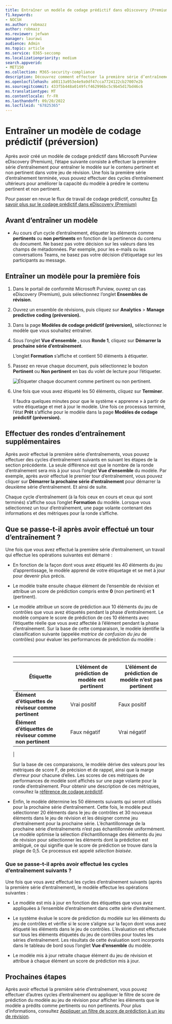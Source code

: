 ```yaml
---
title: Entraîner un modèle de codage prédictif dans eDiscovery (Premium)
f1.keywords:
- NOCSH
ms.author: robmazz
author: robmazz
ms.reviewer: jefwan
manager: laurawi
audience: Admin
ms.topic: article
ms.service: O365-seccomp
ms.localizationpriority: medium
search.appverid:
- MET150
ms.collection: M365-security-compliance
description: Découvrez comment effectuer la première série d’entraînement pour le codage prédictif.
ms.openlocfilehash: a08113a953e4e9a9df47cca7724122cb27007e2b
ms.sourcegitcommit: 433f5b448a0149fcf462996bc5c9b45d17bd46c6
ms.translationtype: MT
ms.contentlocale: fr-FR
ms.lasthandoff: 09/20/2022
ms.locfileid: "67825365"
---
```

# <a name="train-a-predictive-coding-model-preview"></a>Entraîner un modèle de codage prédictif (préversion)

Après avoir créé un modèle de codage prédictif dans Microsoft Purview eDiscovery (Premium), l’étape suivante consiste à effectuer la première série d’entraînement pour entraîner le modèle sur le contenu pertinent et non pertinent dans votre jeu de révision. Une fois la première série d’entraînement terminée, vous pouvez effectuer des cycles d’entraînement ultérieurs pour améliorer la capacité du modèle à prédire le contenu pertinent et non pertinent.

Pour passer en revue le flux de travail de codage prédictif, consultez [En savoir plus sur le codage prédictif dans eDiscovery (Premium)](predictive-coding-overview.md#the-predictive-coding-workflow)

## <a name="before-you-train-a-model"></a>Avant d’entraîner un modèle

- Au cours d’un cycle d’entraînement, étiqueter les éléments comme **pertinents** ou **non pertinents** en fonction de la pertinence du contenu du document. Ne basez pas votre décision sur les valeurs dans les champs de métadonnées. Par exemple, pour les e-mails ou les conversations Teams, ne basez pas votre décision d’étiquetage sur les participants au message.

## <a name="train-a-model-for-the-first-time"></a>Entraîner un modèle pour la première fois

1. Dans le portail de conformité Microsoft Purview, ouvrez un cas eDiscovery (Premium), puis sélectionnez l’onglet **Ensembles de révision**.

2. Ouvrez un ensemble de révisions, puis cliquez sur **Analytics** > **Manage predictive coding (préversion).**

3. Dans la page **Modèles de codage prédictif (préversion),** sélectionnez le modèle que vous souhaitez entraîner.

4. Sous l’onglet **Vue d’ensemble** , sous **Ronde 1**, cliquez sur **Démarrer la prochaine série d’entraînement**.

   L’onglet **Formation** s’affiche et contient 50 éléments à étiqueter.

5. Passez en revue chaque document, puis sélectionnez le bouton **Pertinent** ou **Non pertinent** en bas du volet de lecture pour l’étiqueter.

   ![Étiqueter chaque document comme pertinent ou non pertinent.](..\media\TrainModel1.png)

6. Une fois que vous avez étiqueté les 50 éléments, cliquez sur **Terminer**.

    Il faudra quelques minutes pour que le système « apprenne » à partir de votre étiquetage et met à jour le modèle. Une fois ce processus terminé, l’état **Prêt** s’affiche pour le modèle dans la page **Modèles de codage prédictif (préversion).**

## <a name="perform-additional-training-rounds"></a>Effectuer des rondes d’entraînement supplémentaires

Après avoir effectué la première série d’entraînements, vous pouvez effectuer des cycles d’entraînement suivants en suivant les étapes de la section précédente. La seule différence est que le nombre de la ronde d’entraînement sera mis à jour sous l’onglet **Vue d’ensemble** du modèle. Par exemple, après avoir effectué le premier tour d’entraînement, vous pouvez cliquer sur **Démarrer la prochaine série d’entraînement** pour démarrer la deuxième série d’entraînement. Et ainsi de suite.

Chaque cycle d’entraînement (à la fois ceux en cours et ceux qui sont terminés) s’affiche sous l’onglet **Formation** du modèle. Lorsque vous sélectionnez un tour d’entraînement, une page volante contenant des informations et des métriques pour la ronde s’affiche.

## <a name="what-happens-after-you-perform-a-training-round"></a>Que se passe-t-il après avoir effectué un tour d’entraînement ?

Une fois que vous avez effectué la première série d’entraînement, un travail qui effectue les opérations suivantes est démarré :

- En fonction de la façon dont vous avez étiqueté les 40 éléments du jeu d’apprentissage, le modèle apprend de votre étiquetage et se met à jour pour devenir plus précis.

- Le modèle traite ensuite chaque élément de l’ensemble de révision et attribue un score de prédiction compris entre **0** (non pertinent) et **1** (pertinent).

- Le modèle attribue un score de prédiction aux 10 éléments du jeu de contrôles que vous avez étiquetés pendant la phase d’entraînement. Le modèle compare le score de prédiction de ces 10 éléments avec l’étiquette réelle que vous avez affectée à l’élément pendant la phase d’entraînement. Sur la base de cette comparaison, le modèle identifie la classification suivante (appelée *matrice de confusion du jeu* de contrôles) pour évaluer les performances de prédiction du modèle :

  <br>

  ****

  |Étiquette|L’élément de prédiction de modèle est pertinent|L’élément de prédiction de modèle n’est pas pertinent|
  |---|---|---|
  |**Élément d’étiquettes de réviseur comme pertinent**|Vrai positif|Faux positif|
  |**Élément d’étiquettes de réviseur comme non pertinent**|Faux négatif|Vrai négatif|
  |

  Sur la base de ces comparaisons, le modèle dérive des valeurs pour les métriques de score F, de précision et de rappel, ainsi que la marge d’erreur pour chacune d’elles. Les scores de ces métriques de performances de modèle sont affichés sur une page volante pour la ronde d’entraînement. Pour obtenir une description de ces métriques, consultez la [référence de codage prédictif](predictive-coding-reference.md).

- Enfin, le modèle détermine les 50 éléments suivants qui seront utilisés pour la prochaine série d’entraînement. Cette fois, le modèle peut sélectionner 20 éléments dans le jeu de contrôles et 30 nouveaux éléments dans le jeu de révision et les désigner comme jeu d’entraînement pour la prochaine série. L’échantillonnage de la prochaine série d’entraînements n’est pas échantillonnée uniformément. Le modèle optimise la sélection d’échantillonnage des éléments du jeu de révision pour sélectionner les éléments dont la prédiction est ambiguë, ce qui signifie que le score de prédiction se trouve dans la plage de 0,5. Ce processus est appelé *sélection biaisée*.

### <a name="what-happens-after-you-perform-subsequent-training-rounds"></a>Que se passe-t-il après avoir effectué les cycles d’entraînement suivants ?

Une fois que vous avez effectué les cycles d’entraînement suivants (après la première série d’entraînement), le modèle effectue les opérations suivantes :

- Le modèle est mis à jour en fonction des étiquettes que vous avez appliquées à l’ensemble d’entraînement dans cette série d’entraînement.

- Le système évalue le score de prédiction du modèle sur les éléments du jeu de contrôles et vérifie si le score s’aligne sur la façon dont vous avez étiqueté les éléments dans le jeu de contrôles. L’évaluation est effectuée sur tous les éléments étiquetés du jeu de contrôles pour toutes les séries d’entraînement. Les résultats de cette évaluation sont incorporés dans le tableau de bord sous l’onglet **Vue d’ensemble** du modèle.

- Le modèle mis à jour retraite chaque élément du jeu de révision et attribue à chaque élément un score de prédiction mis à jour.

## <a name="next-steps"></a>Prochaines étapes

Après avoir effectué la première série d’entraînement, vous pouvez effectuer d’autres cycles d’entraînement ou appliquer le filtre de score de prédiction du modèle au jeu de révision pour afficher les éléments que le modèle a prédits comme pertinents ou non pertinents. Pour plus d’informations, consultez [Appliquer un filtre de score de prédiction à un jeu de révision](predictive-coding-apply-prediction-filter.md).
